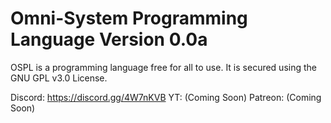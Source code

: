 # Omni-System Programming Language Version 0.0a

OSPL is a programming language free for all to use. It is secured using the GNU GPL v3.0 License. 

Discord: https://discord.gg/4W7nKVB 
YT: (Coming Soon)
Patreon: (Coming Soon)
